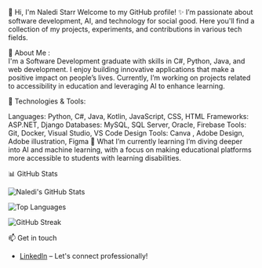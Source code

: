 👋 Hi, I'm Naledi Starr
Welcome to my GitHub profile! ✨ I’m passionate about software development, AI, and technology for social good. Here you'll find a collection of my projects, experiments, and contributions in various tech fields.

🚀 About Me :  
I'm a Software Development graduate with skills in C#, Python, Java, and web development. I enjoy building innovative applications that make a positive impact on people’s lives. Currently, I’m working on projects related to accessibility in education and leveraging AI to enhance learning.

🔧 Technologies & Tools:

Languages: Python, C#, Java, Kotlin, JavaScript, CSS, HTML
Frameworks: ASP.NET, Django
Databases: MySQL, SQL Server, Oracle, Firebase
Tools: Git, Docker, Visual Studio, VS Code
Design Tools: Canva , Adobe Design, Adobe illustration, Figma
🌱 What I’m currently learning
I’m diving deeper into AI and machine learning, with a focus on making educational platforms more accessible to students with learning disabilities.

📊 GitHub Stats

![Naledi's GitHub Stats](https://github-readme-stats.vercel.app/api?username=Naledi-starr&show_icons=true&theme=radical)

![Top Languages](https://github-readme-stats.vercel.app/api/top-langs/?username=Naledi-starr&layout=compact&theme=radical)

![GitHub Streak](https://github-readme-streak-stats.herokuapp.com/?user=Naledi-starr&theme=radical)

📫 Get in touch
- [LinkedIn](https://www.linkedin.com/in/naledi-mankgogele-motswiane-7639a222a) – Let's connect professionally!

